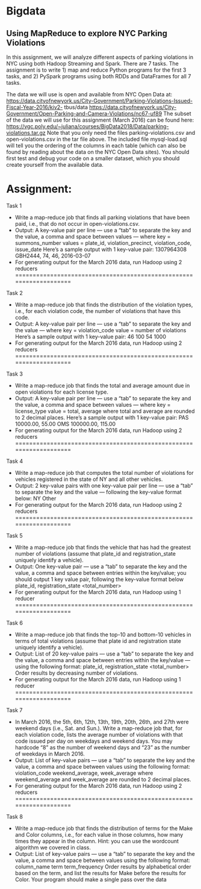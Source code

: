 # Bigdata
## Using MapReduce to explore NYC Parking Violations

In this assignment, we will analyze different aspects of parking violations in NYC using both
Hadoop Streaming and Spark. There are 7 tasks. The assignment is to write 1)
map and reduce Python programs for the first 3 tasks, and 2) PySpark programs using both
RDDs and DataFrames for all 7 tasks. 

The data we will use is open and available from NYC Open Data at:
https://data.cityofnewyork.us/City-Government/Parking-Violations-Issued-Fiscal-Year-2016/kiv2-
tbus/data
https://data.cityofnewyork.us/City-Government/Open-Parking-and-Camera-Violations/nc67-uf89
The subset of the data we will use for this assignment (March 2016) can be found here:
https://vgc.poly.edu/~juliana/courses/BigData2018/Data/parking-violations.tar.gz
Note that you only need the files parking-violations.csv and open-violations.csv in the tar file
above. The included file mysql-load.sql will tell you the ordering of the columns in each table
(which can also be found by reading about the data on the NYC Open Data sites).
You should first test and debug your code on a smaller dataset, which you should create
yourself from the available data.


Assignment:
===================================================================


Task 1
- Write a map-reduce job that finds all parking violations that have been paid, i.e., that do not
occur in open-violations.csv.
- Output: A key-value pair per line — use a “tab” to separate the key and the value, a comma
and space between values — where
key = summons_number
values = plate_id, violation_precinct, violation_code, issue_date
Here’s a sample output with 1 key-value pair:
1307964308 GBH2444, 74, 46, 2016-03-07
- For generating output for the March 2016 data, run Hadoop using 2 reducers
===================================================================


Task 2
- Write a map-reduce job that finds the distribution of the violation types, i.e., for each violation
code, the number of violations that have this code.
- Output: A key-value pair per line — use a “tab” to separate the key and the value — where
key = violation_code
value = number of violations
Here’s a sample output with 1 key-value pair:
46 100
54 1000
- For generating output for the March 2016 data, run Hadoop using 2 reducers
===================================================================


Task 3
- Write a map-reduce job that finds the total and average amount due in open violations for each
license type.
- Output: A key-value pair per line — use a “tab” to separate the key and the value, a comma
and space between values — where
key = license_type
value = total, average
where total and average are rounded to 2 decimal places.
Here’s a sample output with 1 key-value pair:
PAS 10000.00, 55.00
OMS 100000.00, 115.00
- For generating output for the March 2016 data, run Hadoop using 2 reducers
===================================================================


Task 4
- Write a map-reduce job that computes the total number of violations for vehicles registered in
the state of NY and all other vehicles.
- Output: 2 key-value pairs with one key-value pair per line — use a “tab” to separate the key
and the value — following the key-value format below:
NY <total number>
Other <total number>
- For generating output for the March 2016 data, run Hadoop using 2 reducers
===================================================================
  
  
Task 5
- Write a map-reduce job that finds the vehicle that has had the greatest number of violations
(assume that plate_id and registration_state uniquely identify a vehicle).
- Output: One key-value pair — use a “tab” to separate the key and the value, a comma and
space between entries within the key/value; you should output 1 key value pair, following the
key-value format below
plate_id, registration_state <total_number>
- For generating output for the March 2016 data, run Hadoop using 1 reducer
===================================================================


Task 6
- Write a map-reduce job that finds the top-10 and bottom-10 vehicles in terms of total
violations (assume that plate id and registration state uniquely identify a vehicle).
- Output: List of 20 key-value pairs — use a “tab” to separate the key and the value, a comma
and space between entries within the key/value — using the following format:
plate_id, registration_state <total_number>
Order results by decreasing number of violations.
- For generating output for the March 2016 data, run Hadoop using 1 reducer
===================================================================


Task 7
- In March 2016, the 5th, 6th, 12th, 13th, 19th, 20th, 26th, and 27th were weekend days (i.e.,
Sat. and Sun.).
Write a map-reduce job that, for each violation code, lists the average number of violations with
that code issued per day on weekdays and weekend days. You may hardcode “8” as the
number of weekend days and “23” as the number of weekdays in March 2016.
- Output: List of key-value pairs — use a “tab” to separate the key and the value, a comma and
space between values using the following format:
violation_code weekend_average, week_average
where weekend_average and week_average are rounded to 2 decimal places.
- For generating output for the March 2016 data, run Hadoop using 2 reducers
===================================================================


Task 8
- Write a map-reduce job that finds the distribution of terms for the Make and Color columns,
i.e., for each value in those columns, how many times they appear in the column. Hint: you can
use the wordcount algorithm we covered in class.
- Output: List of key-value pairs — use a “tab” to separate the key and the value, a comma and
space between values using the following format:
column_name term term_frequency
Order results by alphabetical order based on the term, and list the results for Make before the
results for Color. Your program should make a single pass over the data
